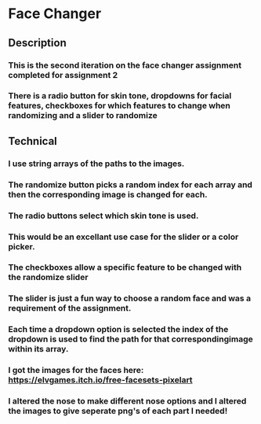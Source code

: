 # Face Changer
## Description 
### This is the second iteration on the face changer assignment completed for assignment 2
### There is a radio button for skin tone, dropdowns for facial features, checkboxes for which features to change when randomizing and a slider to randomize 
## Technical
### I use string arrays of the paths to the images.
### The randomize button picks a random index for each array and then the corresponding image is changed for each.
### The radio buttons select which skin tone is used. 
### This would be an excellant use case for the slider or a color picker.
### The checkboxes allow a specific feature to be changed with the randomize slider
### The slider is just a fun way to choose a random face and was a requirement of the assignment.
### Each time a dropdown option is selected the index of the dropdown is used to find the path for that correspondingimage within its array.  
### I got the images for the faces here: https://elvgames.itch.io/free-facesets-pixelart 
### I altered the nose to make different nose options and I altered the images to give seperate png's of each part I needed!